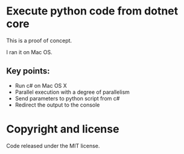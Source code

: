 # Execute python code from dotnet core
This is a proof of concept.

I ran it on Mac OS.

## Key points:

- Run c# on Mac OS X
- Parallel execution with a degree of parallelism
- Send parameters to python script from c#
- Redirect the output to the console

# Copyright and license
Code released under the MIT license.

